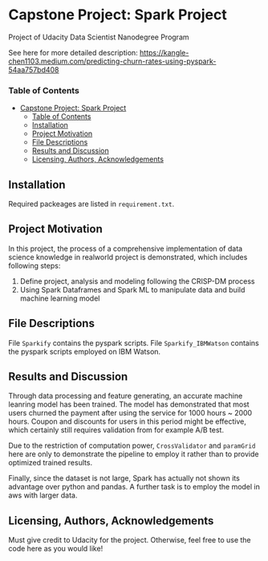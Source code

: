 # Capstone Project: Spark Project
Project of  Udacity Data Scientist Nanodegree Program

See here for more detailed description: 
https://kangle-chen1103.medium.com/predicting-churn-rates-using-pyspark-54aa757bd408

### Table of Contents
- [Capstone Project: Spark Project](#capstone-project-spark-project) 
  - [Table of Contents](#table-of-contents)
  - [Installation](#installation)
  - [Project Motivation](#project-motivation)
  - [File Descriptions](#file-descriptions)
  - [Results and Discussion](#results-and-discussion)
  - [Licensing, Authors, Acknowledgements](#licensing-authors-acknowledgements)

## Installation

Required packeages are listed in `requirement.txt`. 

## Project Motivation

In this project, the process of a comprehensive implementation of data science knowledge in realworld project is demonstrated, which includes following steps: 

1. Define project, analysis and modeling following the CRISP-DM process 
2. Using Spark Dataframes and Spark ML to manipulate data and build machine learning model

## File Descriptions

File `Sparkify` contains the pyspark scripts. 
File `Sparkify_IBMWatson` contains the pyspark scripts employed on IBM Watson. 

## Results and Discussion

Through data processing and feature generating, an accurate machine leanring model has been trained. The model has demonstrated that most users churned the payment after using the service for 1000 hours ~ 2000 hours. Coupon and discounts for users in this period might be effective, which certainly still requires validation from for example A/B test. 

Due to the restriction of computation power, `CrossValidator` and `paramGrid` here are only to demonstrate the pipeline to employ it rather than to provide optimized trained results. 

Finally, since the dataset is not large, Spark has actually not shown its advantage over python and pandas. A further task is to employ the model in aws with larger data. 

## Licensing, Authors, Acknowledgements

Must give credit to Udacity for the project. Otherwise, feel free to use the code here as you would like!



